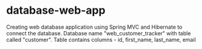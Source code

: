 # database-web-app
Creating web database application using Spring MVC and Hibernate to connect the database.
Database name "web_customer_tracker" with table called "customer". Table contains columns - id, first_name, last_name, email
